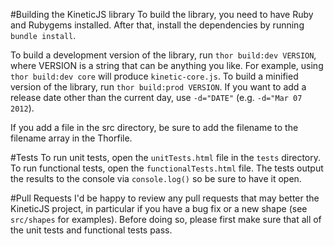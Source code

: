 #Building the KineticJS library
To build the library, you need to have Ruby and Rubygems installed. After that, install the dependencies by running `bundle install`.

To build a development version of the library, run `thor build:dev VERSION`, where VERSION is a string that can be anything you like. For example, using `thor build:dev core` will produce `kinetic-core.js`. To build a minified version of the library, run `thor build:prod VERSION`. If you want to add a release date other than the current day, use `-d="DATE"` (e.g. `-d="Mar 07 2012`).  

If you add a file in the src directory, be sure to add the filename to the filename array in the Thorfile.

#Tests
To run unit tests, open the `unitTests.html` file in the `tests` directory.  To run functional tests, open the `functionalTests.html` file.  The tests output the results to the console via `console.log()` so be sure to have it open.

#Pull Requests
I'd be happy to review any pull requests that may better the KineticJS project, in particular if you have a bug fix or a new shape (see `src/shapes` for examples).  Before doing so, please first make sure that all of the unit tests and functional tests pass.
